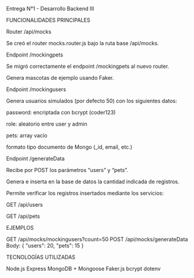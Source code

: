 Entrega N°1 - Desarrollo Backend III

FUNCIONALIDADES PRINCIPALES

Router /api/mocks

Se creó el router mocks.router.js bajo la ruta base /api/mocks.

Endpoint /mockingpets

Se migró correctamente el endpoint /mockingpets al nuevo router.

Genera mascotas de ejemplo usando Faker.

Endpoint /mockingusers

Genera usuarios simulados (por defecto 50) con los siguientes datos:

password: encriptada con bcrypt (coder123)

role: aleatorio entre user y admin

pets: array vacío

formato tipo documento de Mongo (_id, email, etc.)

Endpoint /generateData

Recibe por POST los parámetros “users” y “pets”.

Genera e inserta en la base de datos la cantidad indicada de registros.

Permite verificar los registros insertados mediante los servicios:

GET /api/users

GET /api/pets

EJEMPLOS

GET /api/mocks/mockingusers?count=50
POST /api/mocks/generateData
Body:
{
"users": 20,
"pets": 15
}

TECNOLOGÍAS UTILIZADAS

Node.js
Express
MongoDB + Mongoose
Faker.js
bcrypt
dotenv
